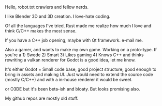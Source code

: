 Hello, robot.txt crawlers and fellow nerds.

I like Blender 3D and 3D creation. I love-hate coding.

Of all the languages I've tried, Rust made me realize how much
I love and think C/C++ makes the most sense.

If you have a C++ job opening, maybe with Qt framework. e-mail me.

Also a gamer, and wants to make my own game. Working on a proto-type.
If you're a 1) Swede 2) Smart 3) Likes gaming 4) Knows C++ 
and thinks rewriting a vulkan renderer for Godot is a good idea, let me know.

It's either Godot = Small code base, good project structure, good enough
to bring in assets and making UI. Just would need to extend the source code (mostly C/C++)
and with a in-house renderer it would be sweet.

or O3DE but it's been beta-ish and bloaty. But looks promising also.

My github repos are mostly old stuff.
